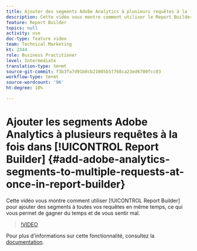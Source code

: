 ```yaml
---
title: Ajouter des segments Adobe Analytics à plusieurs requêtes à la fois dans un Report Builder
description: Cette vidéo vous montre comment utiliser le Report Builder pour ajouter des segments à toutes vos requêtes en même temps, ce qui vous permet de gagner du temps et de faire face à des problèmes.
feature: Report Builder
topics: null
activity: use
doc-type: feature video
team: Technical Marketing
kt: 2344
role: Business Practitioner
level: Intermediate
translation-type: tm+mt
source-git-commit: f3b3fa7d91b0cb21005b57768ca23ed6700fcc03
workflow-type: tm+mt
source-wordcount: '96'
ht-degree: 10%

---
```



# Ajouter les segments Adobe Analytics à plusieurs requêtes à la fois dans [!UICONTROL Report Builder] {#add-adobe-analytics-segments-to-multiple-requests-at-once-in-report-builder}

Cette vidéo vous montre comment utiliser [!UICONTROL Report Builder] pour ajouter des segments à toutes vos requêtes en même temps, ce qui vous permet de gagner du temps et de vous sentir mal.

>[!VIDEO](https://video.tv.adobe.com/v/25445/?quality=12)

Pour plus d&#39;informations sur cette fonctionnalité, consultez la [documentation](https://marketing.adobe.com/resources/help/fr_FR/arb/index.html).
